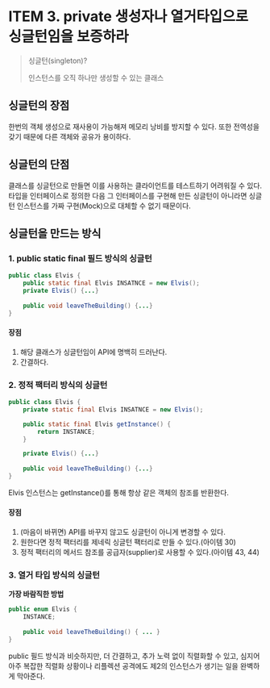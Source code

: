 # ITEM 3. private 생성자나 열거타입으로 싱글턴임을 보증하라

> 싱글턴(singleton)?
> 
> 인스턴스를 오직 하나만 생성할 수 있는 클래스

## 싱글턴의 장점

한번의 객체 생성으로 재사용이 가능해져 메모리 낭비를 방지할 수 있다. 또한 전역성을 갖기 때문에 다른 객체와 공유가 용이하다.

## 싱글턴의 단점

클래스를 싱글턴으로 만들면 이를 사용하는 클라이언트를 테스트하기 어려워질 수 있다. 타입을 인터페이스로 정의한 다음 그 인터페이스를 구현해 만든 싱글턴이 아니라면 싱글턴 인스턴스를 가짜 구현(Mock)으로 대체할 수 없기 때문이다.


## 싱글턴을 만드는 방식

### 1. public static final 필드 방식의 싱글턴
```java
public class Elvis {
    public static final Elvis INSATNCE = new Elvis();
    private Elvis() {...}
    
    public void leaveTheBuilding() {...}
}
```

#### 장점
1. 해당 클래스가 싱글턴임이 API에 명백히 드러난다.
2. 간결하다.

### 2. 정적 팩터리 방식의 싱글턴

```java
public class Elvis {
    private static final Elvis INSATNCE = new Elvis();

    public static final Elvis getInstance() {
        return INSTANCE;
    }

    private Elvis() {...}
    
    public void leaveTheBuilding() {...}
}
```

Elvis 인스턴스는 getInstance()를 통해 항상 같은 객체의 참조를 반환한다.

#### 장점

1. (마음이 바뀌면) API를 바꾸지 않고도 싱글턴이 아니게 변경할 수 있다.
2. 원한다면 정적 팩터리를 제네릭 싱글턴 팩터리로 만들 수 있다.(아이템 30)
3. 정적 팩터리의 메서드 참조를 공급자(supplier)로 사용할 수 있다.(아이템 43, 44)

### 3. 열거 타입 방식의 싱글턴 

**가장 바람직한 방법**

```java
public enum Elvis {
    INSTANCE;
    
    public void leaveTheBuilding() { ... }
}
```

public 필드 방식과 비슷하지만, 더 간결하고, 추가 노력 없이 직렬화할 수 있고, 심지어 아주 복잡한 직렬화 상황이나 리플렉션 공격에도 제2의 인스턴스가 생기는 일을 완벽하게 막아준다.
